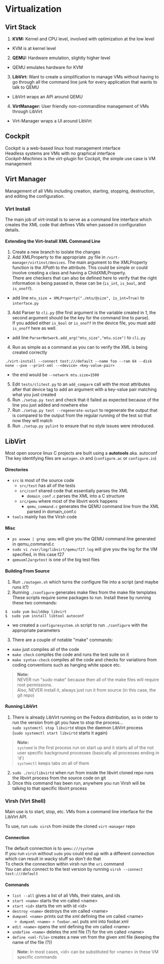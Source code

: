 # Virtualization

## Virt Stack
1. **KVM:** Kernel and CPU level, involved with optimization at the low level
  * KVM is at kernel level  
2. **QEMU:** Hardware emulation, slightly higher level
  * QEMU emulates hardware for KVM  
3. **LibVirt:** Want to create a simplification to manage VMs without having to go through all the command line junk for every application that wants to talk to QEMU
  * LibVirt wraps an API around QEMU  
4. **VirtManager:** User friendly non-commandline management of VMs through LibVirt
  * Virt-Manager wraps a UI around LibVirt  

## Cockpit
Cockpit is a web-based linux host management interface  
Headless systems are VMs with no graphical interface  
*Cockpit-Machines* is the virt-plugin for Cockpit, the simple use case is VM management

## Virt Manager
Management of all VMs including creation, starting, stopping, destruction, and editing the configuration.

### Virt Install
The main job of virt-install is to serve as a command line interface which creates the XML code that defines VMs when passed in configuration details.

#### Extending the Virt-Install XML Command Line
1. Create a new branch to isolate the changes
2. Add XMLProperty to the appropriate .py file in `/virt-manager/virtinst/devices`. The main argument to the XMLProperty function is the _XPath_ to the attribute. This could be simple or could involve creating a class and having a ChildXMLProperty.  
There are checkers that can also be defined here to verify that the right information is being passed in, these can be (`is_int`, `is_bool`, and `is_onoff`).
  * add line `mtu_size = XMLProperty("./mtu/@size", is_int=True)` to `interface.py`
3. Add Parser<Device> to `cli.py` (the first argument is the variable created in 1, the second argument should be the key for the command line to parse).  
If you added either `is_bool` or `is_onoff` in the device file, you must add `is_onoff` here as well.
  * add line `ParserNetwork.add_arg("mtu_size","mtu.size")` to `cli.py`
4. Run as simple as a command as you can to verify the XML is being created correctly
  ```
  ./virt-install --connect test:///default --name foo --ram 64 --disk none --pxe --print-xml --<device> <key-value-pair>
  ```
  * the end would be `--network mtu.size=1500`
5. Edit `tests/clitest.py` to an `add_compare` call with the most attributes after that device tag to add an argument with a key-value pair matching what you just created
6. Run `./setup.py test` and check that it failed as expected because of the line you just added and nowhere else
7. Run `./setup.py test --regenerate-output` to regenerate the output that is compared to the output from the regular running of the test so that now they will match
8. Run `./setup.py pylint` to ensure that no style issues were introduced.

## LibVirt

Most open source linux C projects are built using a **autotools** aka. autoconf  
The key identifying files are `autogen.sh` and (`configure.ac` or `configure.in`)  

#### Directories
* `src` is most of the source code  
  * `src/test` has all of the tests  
  * `src/conf` shared code that essentially parses the XML  
    * `domain_conf.c` parses the XML into a C structure  
  * `src/qemu` where most of the libvirt work happens  
    * `qemu_command.c` generates the QEMU command line from the XML parsed in domain_conf.c  
* `tools` mainly has the Virsh code  

#### Misc
* `ps axwww | grep qemu` will give you the QEMU command line generated in qemu_command.c  
* `sudo vi /var/log/libvirt/qemu/f27.log` will give you the log for the VM specified, in this case f27  
* `qemuxml2argvtest` is one of the big test files  


#### Building From Source
1. Run `./autogen.sh` which turns the configure file into a script (and maybe runs it?)
2. Running `./configure` generates make files from the make file templates  
These scripts require some packages to run. Install these by running these two commands:
  ```
  $  sudo yum builddep libvirt
  $  sudo yum install libtool autoconf
  ```
  * we created a `configuresystem.sh` script to run `./configure` with the appropriate parameters
3. There are a couple of notable "make" commands:
  * `make` just compiles all of the code
  * `make check` compiles the code and runs the test suite on it
  * `make syntax-check` compiles all the code and checks for variations from coding conventions such as hanging white space etc.

>**Note:**  
NEVER run "sudo make" because then all of the make files will require root permissions.  
Also, NEVER install it, always just run it from source (in this case, the git repo)  

#### Running LibVirt
1. There is already LibVirt running on the Fedora distribution, so in order to run the version from git you have to stop the process...  
`sudo systemctl stop libvirtd` stops the daemon LibVirt process  
(`sudo systemctl start libvirtd` starts it again)  

  >**Note:**  
  `systemd` is the first process run on start up and it starts all of the not user specific background processes (basically all processes ending in 'd')  
  `systemctl` keeps tabs on all of them

2. `sudo ./src/libvirtd` when run from inside the libvirt cloned repo runs the libvirt process from the source code on git  
3. Once this command has been run, anywhere you run Virsh will be talking to that specific libvirt process  


### Virsh (Virt Shell)
Main use is to start, stop, etc. VMs from a command line interface for the LibVirt API.

To use, run `sudo virsh` from inside the cloned `virt-manager` repo  

#### Connection
The default connection is to `qemu:///system`  
If you run `virsh` without `sudo` you could end up with a different connection which can result in wacky stuff so don't do that   
To check the connection within virsh run the `uri` command  
You can also connect to the test version by running `virsh --connect test:///default`  

#### Commands
* `list --all` gives a list of all VMs, their states, and ids  
* `start <name>` starts the vm called &lt;name&gt;  
* `start <id>` starts the vm with id &lt;id&gt;  
* `destroy <name>` destroys the vm called &lt;name&gt;  
* `dumpxml <name>` prints out the xml defining the vm called &lt;name&gt;  
  * `dumpxml <name> > foobar.xml` puts xml into foobar.xml  
* `edit <name>` opens the xml defining the vm called &lt;name&gt;  
* `undefine <name>` deletes the xml file (?) for the vm called &lt;name&gt;  
* `define <xml-file>` creates a new vm from the given xml file (keeping the name of the file (?))

>**Note:** In most cases, &lt;id&gt; can be substituted for &lt;name&gt; in these VM specific commands  
